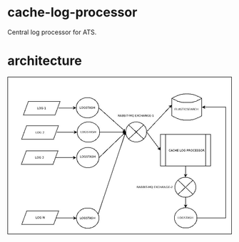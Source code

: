 cache-log-processor
===================

Central log processor for ATS.

architecture
===================

![ScreenShot](https://github.com/BATYD-Turksat/cache-log-processor/blob/master/doc/architecture.jpeg)